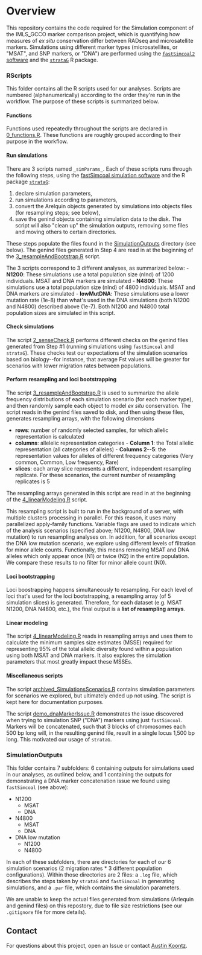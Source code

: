 # Overview
This repository contains the code required for the Simulation component of the IMLS_GCCO marker comparison project, which is quantifying how measures of *ex situ* conservation differ between RADseq and microsatellite markers. Simulations using different marker types (microsatellites, or "MSAT", and SNP markers, or "DNA") are performed using the [`fastSimcoal2` software](http://cmpg.unibe.ch/software/fastsimcoal27/) and the [`strataG`](https://github.com/EricArcher/strataG) R package.

### RScripts
This folder contains all the R scripts used for our analyses. Scripts are numbered (alphanumerically) according to the order they're run in the workflow. The purpose of these scripts is summarized below.

#### Functions
Functions used repeatedly throughout the scripts are declared in [0_functions.R](https://github.com/HobanLab/Morton_SSRvSNP_Simulations/blob/main/RScripts/0_functions.R). These functions are roughly grouped according to their purpose in the workflow.

#### Run simulations
There are 3 scripts named `_simParams_`. Each of these scripts runs through the following steps, using the [fastSimcoal simulation software](https://cmpg.unibe.ch/software/fastsimcoal28/) and the R package [`strataG`](https://github.com/EricArcher/strataG): 
1. declare simulation parameters, 
2. run simulations according to parameters, 
3. convert the Arelquin objects generated by simulations into objects files (for resampling steps; see below), 
4. save the genind objects containing simulation data to the disk. The script will also "clean up" the simulation outputs, removing some files and moving others to certain directories.

These steps populate the files found in the [SimulationOutputs](https://github.com/HobanLab/Morton_SSRvSNP_Simulations/tree/main/SimulationOutputs) directory (see below). The genind files generated in Step 4 are read in at the beginning of the [3_resampleAndBootstrap.R](https://github.com/HobanLab/Morton_SSRvSNP_Simulations/blob/main/RScripts/3_resampleAndBootstrap.R) script.

The 3 scripts correspond to 3 different analyses, as summarized below: - **N1200**: These simulations use a total population size (nInd) of 1200 individuals. MSAT and DNA markers are simulated - **N4800**: These simulations use a total population size (nInd) of 4800 individuals. MSAT and DNA markers are simulated - **lowMutDNA**: These simulations use a lower mutation rate (1e-8) than what's used in the DNA simulations (both N1200 and N4800) described above (1e-7). Both N1200 and N4800 total population sizes are simulated in this script.

#### Check simulations
The script [2_senseCheck.R](https://github.com/HobanLab/Morton_SSRvSNP_Simulations/blob/main/RScripts/2_senseCheck.R) performs different checks on the genind files generated from Step #1 (running simulations using `fastSimcoal` and `strataG`). These checks test our expectations of the simulation scenarios based on biology--for instance, that average Fst values will be greater for scenarios with lower migration rates between populations. 

#### Perform resampling and loci bootstrapping
The script [3_resampleAndBootstrap.R](https://github.com/HobanLab/Morton_SSRvSNP_Simulations/blob/main/RScripts/3_resampleAndBootstrap.R) is used to summarize the allele frequency distributions of each simulation scenario (for each marker type), and then randomly sample each object to model *ex situ* conservation. The script reads in the genind files saved to disk, and then using these files, generates resampling arrays, with the following dimensions

-   **rows**: number of randomly selected samples, for which allelic representation is calculated
-   **columns**: allelelic representation categories - **Column 1**: the Total allelic representation (all categories of alleles) - **Columns 2--5**: the representation values for alleles of different frequency categories (Very common, Common, Low frequency, Rare)
-   **slices**: each array slice represents a different, independent resampling replicate. For these scenarios, the current number of resampling replicates is 5

The resampling arrays generated in this script are read in at the beginning of the [4_linearModeling.R](https://github.com/HobanLab/Morton_SSRvSNP_Simulations/blob/main/RScripts/4_linearModeling.R) script.

This resampling script is built to run in the background of a server, with multiple clusters processing in parallel. For this reason, it uses many parallelized apply-family functions. Variable flags are used to indicate which of the analysis scenarios (specified above; N1200, N4800, DNA low mutation) to run resampling analyses on. In addition, for all scenarios except the DNA low mutation scenario, we explore using different levels of filtration for minor allele counts. Functionally, this means removing MSAT and DNA alleles which only appear once (N1) or twice (N2) in the entire population. We compare these results to no filter for minor allele count (N0).

#### Loci bootstrapping
Loci boostrapping happens simultaneously to resampling. For each level of loci that's used for the loci bootstrapping, a resampling array (of 5 simulation slices) is generated. Therefore, for each dataset (e.g. MSAT N1200, DNA N4800, etc.), the final output is a **list of resampling arrays**.

#### Linear modeling
The script [4_linearModeling.R](https://github.com/HobanLab/Morton_SSRvSNP_Simulations/blob/main/RScripts/4_linearModeling.R) reads in resampling arrays and uses them to calculate the minimum samples size estimates (MSSE) required for representing 95% of the total allelic diversity found within a population using both MSAT and DNA markers. It also explores the simulation parameters that most greatly impact these MSSEs.

#### Miscellaneous scripts
The script [archived_SimulationsScenarios.R](https://github.com/HobanLab/Morton_SSRvSNP_Simulations/blob/main/RScripts/archived_SimulationScenarios.R) contains simulation parameters for scenarios we explored, but ultimately ended up not using. The script is kept here for documentation purposes.

The script [demo_dnaMarkerIssue.R](https://github.com/HobanLab/Morton_SSRvSNP_Simulations/blob/main/RScripts/demo_dnaMarkerIssue.R) demonstrates the issue discovered when trying to simulation SNP ("DNA") markers using just `fastSimcoal`. Markers will be concatenated, such that 3 blocks of chromosomes each 500 bp long will, in the resulting genind file, result in a single locus 1,500 bp long. This motivated our usage of `strataG`.

### SimulationOutputs
This folder contains 7 subfolders: 6 containing outputs for simulations used in our analyses, as outlined below, and 1 containing the outputs for demonstrating a DNA marker concatenation issue we found using `fastSimcoal` (see above):

-   N1200
    -   MSAT
    -   DNA
-   N4800
    -   MSAT
    -   DNA
-   DNA low mutation
    -   N1200
    -   N4800

In each of these subfolders, there are directories for each of our 6 simulation scenarios (2 migration rates \* 3 different population configurations). Within those directories are 2 files: a `.log` file, which describes the steps taken by `strataG` and `fastSimcoal` in generating simulations, and a `.par` file, which contains the simulation parameters.

We are unable to keep the actual files generated from simulations (Arlequin and genind files) on this repostory, due to file size restrictions (see our `.gitignore` file for more details).

## Contact
For questions about this project, open an Issue or contact [Austin Koontz](https://akoontz11.netlify.app/).
